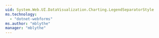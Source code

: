 ```yaml
---
uid: System.Web.UI.DataVisualization.Charting.LegendSeparatorStyle
ms.technology: 
  - "dotnet-webforms"
ms.author: "mblythe"
manager: "mblythe"
---
```

